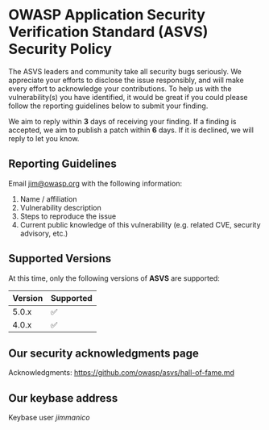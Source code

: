 # OWASP Application Security Verification Standard (ASVS) Security Policy

The ASVS leaders and community take all security bugs seriously. We appreciate your efforts to disclose the issue responsibly, and will make every effort to acknowledge your contributions. To help us with the vulnerability(s) you have identified, it would be great if you could please follow the reporting guidelines below to submit your finding. 

We aim to reply within **3** days of receiving your finding. If a finding is accepted, we aim to publish a patch within **6** days. If it is declined, we will reply to let you know.

## Reporting Guidelines

Email jim@owasp.org with the following information:

1. Name / affiliation
2. Vulnerability description
3. Steps to reproduce the issue
4. Current public knowledge of this vulnerability (e.g. related CVE, security advisory, etc.)

## Supported Versions

At this time, only the following versions of **ASVS** are supported:

| Version | Supported          |
| ------- | ------------------ |
| 5.0.x   | :white_check_mark: |
| 4.0.x   | :white_check_mark: |

## Our security acknowledgments page
Acknowledgments: https://github.com/owasp/asvs/hall-of-fame.md

## Our keybase address
Keybase user *jimmanico*
